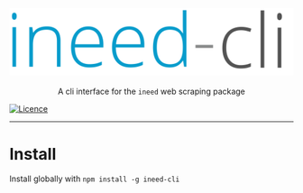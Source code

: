 <p align="center">
<img src="https://raw.githubusercontent.com/devedge/ineed-cli/master/ic.png"/>
<br><br>
A cli interface for the <code>ineed</code> web scraping package
	
[![Licence](https://img.shields.io/github/license/mashape/apistatus.svg?style=flat-square)](https://github.com/devedge/ineed-cli/blob/master/LICENSE)
	
</p>
<hr>

# Install
Install globally with `npm install -g ineed-cli`
